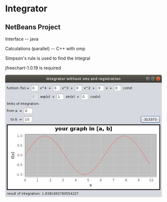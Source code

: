 # Integrator
## NetBeans Project

Interface -- java

Calculations (parallel) -- C++ with omp

Simpson's rule is used to find the integral

jfreechart-1.0.19 is required

![](screen.jpg)
